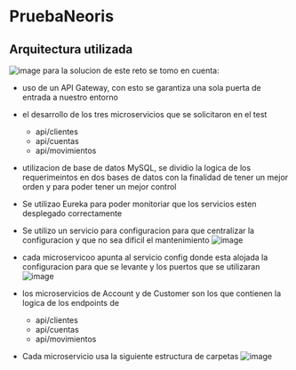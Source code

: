# PruebaNeoris

## Arquitectura utilizada
![image](https://github.com/eddulkcr17/PruebaNeoris/assets/67389025/91c83c7c-a032-44b7-b0bd-dc6bb9bca5b8)
para la solucion de este reto se tomo en cuenta:
* uso de un API Gateway, con esto se garantiza una sola puerta de entrada a nuestro entorno
* el desarrollo de los tres microservicios que se solicitaron en el test
  *  api/clientes
  *  api/cuentas
  *  api/movimientos

* utilizacion de base de datos MySQL, se dividio la logica de los requerimeintos en dos bases de datos con la finalidad de tener un mejor orden y para poder tener un mejor control

* Se utilizao Eureka para poder monitoriar que los servicios esten desplegado correctamente
* Se utilizo un servicio para configuracion para que centralizar la configuracion y que no sea dificil el mantenimiento
![image](https://github.com/eddulkcr17/PruebaNeoris/assets/67389025/a6d4e9bc-10ac-4875-be37-401ea1c2d4dd)


* cada microservicoo apunta al servicio config donde esta alojada la configuracion para que se levante y los puertos que se utilizaran
![image](https://github.com/eddulkcr17/PruebaNeoris/assets/67389025/c2b5966c-9e0b-40a0-b154-17418693822d)

* los microservicios de Account y de Customer son los que contienen la logica de los endpoints de
  *  api/clientes
  *  api/cuentas
  *  api/movimientos
* Cada microservicio usa la siguiente estructura de carpetas
  ![image](https://github.com/eddulkcr17/PruebaNeoris/assets/67389025/1bafacde-fa57-4e22-886c-62ec5b345265)

  

